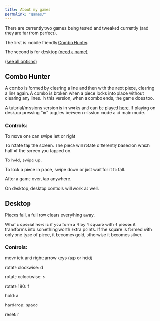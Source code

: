 ```yaml
---
title: About my games
permalink: "games/"
---
```


There are currently two games being tested and tweaked currently (and they are far from perfect).

The first is mobile friendly [Combo Hunter](https://wynnelson.com/dbm/comboHunter.html).

The second is for desktop [(need a name)](https://wynnelson.com/dbm/everythingBagel.html).

[(see all options)](https://wynnelson.com/dbm)

## Combo Hunter
A combo is formed by clearing a line and then with the next piece, clearing a line again.
A combo is broken when a piece locks into place without clearing any lines.
In this version, when a combo ends, the game does too.

A tutorial/missions version is in works and can be played
[here](https://wynnelson.com/dbm/comboHunterMissions.html).
If playing on desktop pressing "m" toggles between mission mode and main mode.


### Controls:
To move one can swipe left or right

To rotate tap the screen.
The piece will rotate differently based on which half of the screen you tapped on.

To hold, swipe up.

To lock a piece in place, swipe down or just wait for it to fall.

After a game over, tap anywhere.

On desktop, desktop controls will work as well.


## Desktop
Pieces fall, a full row clears everything away.

What's special here is if you form a 4 by 4 square with 4 pieces it transforms into something worth extra points.
If the square is formed with only one type of piece, it becomes gold, otherwise it becomes silver.


### Controls:

move left and right: arrow keys (tap or hold)

rotate clockwise: d

rotate cclockwise: s

rotate 180: f

hold: a

harddrop: space

reset: r






